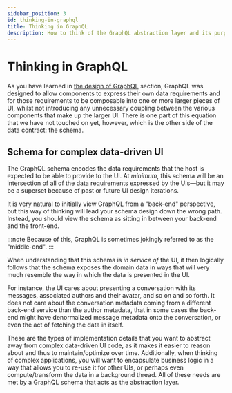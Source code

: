 ```yaml
---
sidebar_position: 3
id: thinking-in-graphql
title: Thinking in GraphQL
description: How to think of the GraphQL abstraction layer and its purpose.
---
```


# Thinking in GraphQL

As you have learned in [the design of GraphQL](./the-design-of-graphql.md) section, GraphQL was designed to allow components to express their own data requirements and for those requirements to be composable into one or more larger pieces of UI, whilst not introducing any unnecessary coupling between the various components that make up the larger UI. There is one part of this equation that we have not touched on yet, however, which is the other side of the data contract: the schema.

## Schema for complex data-driven UI

The GraphQL schema encodes the data requirements that the host is expected to be able to provide to the UI. At _minimum_, this schema will be an intersection of all of the data requirements expressed by the UIs—but it may be a superset because of past or future UI design iterations.

It is very natural to initially view GraphQL from a "back-end" perspective, but this way of thinking will lead your schema design down the wrong path. Instead, you should view the schema as sitting in between your back-end and the front-end.

:::note
Because of this, GraphQL is sometimes jokingly referred to as the "middle-end".
:::

When understanding that this schema is _in service of_ the UI, it then logically follows that the schema exposes the domain data in ways that will very much resemble the way in which the data is presented in the UI.

For instance, the UI cares about presenting a conversation with its messages, associated authors and their avatar, and so on and so forth. It does not care about the conversation metadata coming from a different back-end service than the author metadata, that in some cases the back-end might have denormalized message metadata onto the conversation, or even the act of fetching the data in itself.

These are the types of implementation details that you want to abstract away from complex data-driven UI code, as it makes it easier to reason about and thus to maintain/optimize over time. Additionally, when thinking of complex applications, you will want to encapsulate business logic in a way that allows you to re-use it for other UIs, or perhaps even compute/transform the data in a background thread. All of these needs are met by a GraphQL schema that acts as the abstraction layer.
